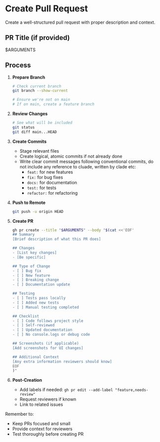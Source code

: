 # Create Pull Request

Create a well-structured pull request with proper description and context.

## PR Title (if provided)
$ARGUMENTS

## Process

1. **Prepare Branch**
   ```bash
   # Check current branch
   git branch --show-current
   
   # Ensure we're not on main
   # If on main, create a feature branch
   ```

2. **Review Changes**
   ```bash
   # See what will be included
   git status
   git diff main...HEAD
   ```

3. **Create Commits**
   - Stage relevant files
   - Create logical, atomic commits if not already done
   - Write clear commit messages following conventional commits, do not include any reference to cluade, written by clade etc:
     - `feat:` for new features
     - `fix:` for bug fixes
     - `docs:` for documentation
     - `test:` for tests
     - `refactor:` for refactoring

4. **Push to Remote**
   ```bash
   git push -u origin HEAD
   ```

5. **Create PR**
   ```bash
   gh pr create --title "$ARGUMENTS" --body "$(cat <<'EOF'
   ## Summary
   [Brief description of what this PR does]
   
   ## Changes
   - [List key changes]
   - [Be specific]
   
   ## Type of Change
   - [ ] Bug fix
   - [ ] New feature
   - [ ] Breaking change
   - [ ] Documentation update
   
   ## Testing
   - [ ] Tests pass locally
   - [ ] Added new tests
   - [ ] Manual testing completed
   
   ## Checklist
   - [ ] Code follows project style
   - [ ] Self-reviewed
   - [ ] Updated documentation
   - [ ] No console.logs or debug code
   
   ## Screenshots (if applicable)
   [Add screenshots for UI changes]
   
   ## Additional Context
   [Any extra information reviewers should know]
   EOF
   )"
   ```

6. **Post-Creation**
   - Add labels if needed: `gh pr edit --add-label "feature,needs-review"`
   - Request reviewers if known
   - Link to related issues

Remember to:
- Keep PRs focused and small
- Provide context for reviewers
- Test thoroughly before creating PR
